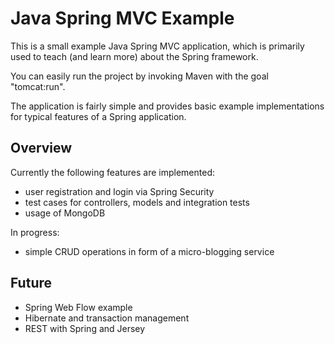Java Spring MVC Example
=======================

This is a small example Java Spring MVC application, which is primarily used
to teach (and learn more) about the Spring framework.

You can easily run the project by invoking Maven with the goal "tomcat:run".

The application is fairly simple and provides basic example implementations for
typical features of a Spring application.

Overview
--------

Currently the following features are implemented:
 * user registration and login via Spring Security
 * test cases for controllers, models and integration tests
 * usage of MongoDB
 
 In progress:
  * simple CRUD operations in form of a micro-blogging service
 
Future
-------
 * Spring Web Flow example
 * Hibernate and transaction management
 * REST with Spring and Jersey
 
